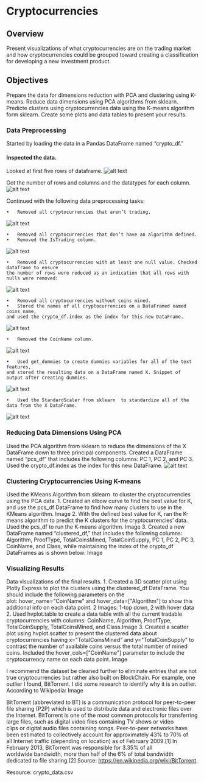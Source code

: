 # Cryptocurrencies

## Overview

Present visualizations of what cryptocurrencies are on the trading market and how cryptocurrencies could be grouped toward creating a classification for developing a new investment product.

## Objectives

Prepare the data for dimensions reduction with PCA and clustering using K-means.
Reduce data dimensions using PCA algorithms from sklearn.
Predicte clusters using cryptocurrencies data using the K-means algorithm form sklearn.
Create some plots and data tables to present your results.


### Data Preprocessing

Started by loading the data in a Pandas DataFrame named “crypto_df.” 

#### Inspected the data.
Looked at first five rows of dataframe.
![alt text](https://github.com/Al-Huneidi/Cryptocurrencies/blob/master/Screenshots/Inspect_Data/1_DataFrame_from_csv.png)

Got the number of rows and columns and the datatypes for each column.
![alt text](https://github.com/Al-Huneidi/Cryptocurrencies/blob/master/Screenshots/Inspect_Data/2_Data_Types_For_Each_Column.png)

Continued with the following data preprocessing tasks:

	•	Removed all cryptocurrencies that aren’t trading. 
![alt text](https://github.com/Al-Huneidi/Cryptocurrencies/blob/master/Screenshots/Preprocessing/1_Coins_Not_Trading.png)

	•	Removed all cryptocurrencies that don’t have an algorithm defined.
	•	Removed the IsTrading column.
![alt text](https://github.com/Al-Huneidi/Cryptocurrencies/blob/master/Screenshots/Preprocessing/2_DataFrame_with_IsTrading_Column%20Removed.png)

	•	Removed all cryptocurrencies with at least one null value. Checked dataframe to ensure
	the number of rows were reduced as an indication that all rows with nulls were removed:
![alt text](https://github.com/Al-Huneidi/Cryptocurrencies/blob/master/Screenshots/Preprocessing/3_Proof_Null_Values_Removed.png)

	•	Removed all cryptocurrencies without coins mined. 
	•	Stored the names of all cryptocurrencies on a DataFramed named coins_name, 
	and used the crypto_df.index as the index for this new DataFrame. 
![alt text](https://github.com/Al-Huneidi/Cryptocurrencies/blob/master/Screenshots/Preprocessing/4_New_DataFrame_coins_name_df.png)

	•	Removed the CoinName column.
![alt text](https://github.com/Al-Huneidi/Cryptocurrencies/blob/master/Screenshots/Preprocessing/5_DataFrame_with_CoinsName_Column_Removed.png)

	•	Used get_dummies to create dummies variables for all of the text features, 
	and stored the resulting data on a DataFrame named X. Snippet of output after creating dummies.
![alt text](https://github.com/Al-Huneidi/Cryptocurrencies/blob/master/Screenshots/Preprocessing/6_Snippet_Dummies.png)

	•	Used the StandardScaler from sklearn  to standardize all of the data from the X DataFrame.
![alt text](https://github.com/Al-Huneidi/Cryptocurrencies/blob/master/Screenshots/Preprocessing/7_Standardized_data.png)
  
  
### Reducing Data Dimensions Using PCA
Used the PCA algorithm from sklearn to reduce the dimensions of the X DataFrame down to three principal components. 
Created a DataFrame named “pcs_df” that includes the following columns: 
PC 1, PC 2, and PC 3. Used the crypto_df.index as the index for this new DataFrame.
![alt text](https://github.com/Al-Huneidi/Cryptocurrencies/blob/master/Screenshots/PCA_Dimensions/PCA_Data_Transformed_to_DataFrame.png)


### Clustering Cryptocurrencies Using K-means
Used the KMeans Algorithm from sklearn
 to cluster the cryptocurrencies using the PCA data.
	1.	Created an elbow curve to find the best value for K, and use the pcs_df DataFrame to find how many clusters to use in the KMeans algorithm. Image
	2.	With the defined best value for K, ran the K-means algorithm to predict the K clusters for the cryptocurrencies’ data. Used the pcs_df to run the K-means algorithm. Image
	3.	Created a new DataFrame named “clustered_df,” that includes the following columns: Algorithm, ProofType, TotalCoinsMined, TotalCoinSupply, PC 1, PC 2, PC 3, CoinName, and Class, while maintaining the index of the crypto_df DataFrames as is shown below: Image

### Visualizing Results
Data visualizations of the final results.
	1.	Created a 3D scatter plot using Plotly Express to plot the clusters using the clustered_df DataFrame. You should include the following parameters on the plot: hover_name="CoinName" and hover_data=["Algorithm"] to show this additional info on each data point. 2 Images: 1-top down, 2 with hover data
	2.	Used hvplot.table to create a data table with all the current tradable cryptocurrencies with columns: CoinName, Algorithm, ProofType, TotalCoinSupply, TotalCoinsMined, and Class.Image
	3.	Created a scatter plot using hvplot.scatter to present the clustered data about cryptocurrencies having x="TotalCoinsMined" and y="TotalCoinSupply" to contrast the number of available coins versus the total number of mined coins. Included the hover_cols=["CoinName"] parameter to include the cryptocurrency name on each data point. Image

I recommend the dataset be cleaned further to eliminate entries that are not true cryptocurrencies but rather also built on BlockChain.  For example, one outlier I found, BitTorrent. I did some research to identify why it is an outlier.  According to Wikipedia:  Image

BitTorrent (abbreviated to BT) is a communication protocol for peer-to-peer file sharing (P2P) which is used to distribute data and electronic files over the Internet.
BitTorrent is one of the most common protocols for transferring large files, such as digital video files containing TV shows or video clips or digital audio files containing songs. Peer-to-peer networks have been estimated to collectively account for approximately 43% to 70% of all Internet traffic (depending on location) as of February 2009.[1] In February 2013, BitTorrent was responsible for 3.35% of all worldwide bandwidth, more than half of the 6% of total bandwidth dedicated to file sharing.[2] 
Source: https://en.wikipedia.org/wiki/BitTorrent. 

Resource:
crypto_data.csv
